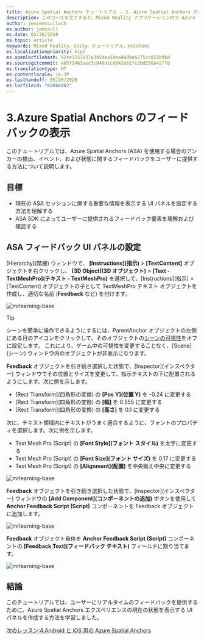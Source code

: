 ```yaml
---
title: Azure Spatial Anchors チュートリアル - 3. Azure Spatial Anchors のフィードバックの表示
description: このコースを完了すると、Mixed Reality アプリケーション内で Azure 顔認識を実装する方法を学習することができます。
author: jessemcculloch
ms.author: jemccull
ms.date: 02/26/2019
ms.topic: article
keywords: Mixed Reality、Unity、チュートリアル、Hololens
ms.localizationpriority: high
ms.openlocfilehash: 62ce1151837a345dea1bea4a8bea275cc851b9bd
ms.sourcegitcommit: e65f1463aec3c040a1cd042e61fc2bd156a42ff8
ms.translationtype: HT
ms.contentlocale: ja-JP
ms.lasthandoff: 05/26/2020
ms.locfileid: "83866902"
---
```

# <a name="3-displaying-azure-spatial-anchor-feedback"></a>3.Azure Spatial Anchors のフィードバックの表示

このチュートリアルでは、Azure Spatial Anchors (ASA) を使用する場合のアンカーの検出、イベント、および状態に関するフィードバックをユーザーに提供する方法について説明します。

## <a name="objectives"></a>目標

* 現在の ASA セッションに関する重要な情報を表示する UI パネルを設定する方法を理解する
* ASA SDK によってユーザーに提供されるフィードバック要素を理解および確認する

## <a name="set-up-asa-feedback-ui-panel"></a>ASA フィードバック UI パネルの設定

[Hierarchy]\(階層\) ウィンドウで、 **[Instructions]\(指示\)**  >  **[TextContent]** オブジェクトを右クリックし、 **[3D Object]\(3D オブジェクト\)**  >  **[Text - TextMeshPro]\(テキスト - TextMeshPro\)** を選択して、[Instructions]\(指示\) > [TextContent] オブジェクトの子として TextMeshPro テキスト オブジェクトを作成し、適切な名前 (**Feedback** など) を付けます。

![mrlearning-base](images/mrlearning-asa/tutorial3-section1-step1-1.png)

> [!TIP]
> シーンを簡単に操作できるようにするには、ParentAnchor オブジェクトの左側にある目のアイコンをクリックして、そのオブジェクトの<a href="https://docs.unity3d.com/Manual/SceneVisibility.html" target="_blank">シーンの可視性</a>をオフに設定します。 これにより、ゲーム中の可視性を変更することなく、[Scene]\(シーン\) ウィンドウ内のオブジェクトが非表示になります。

**Feedback** オブジェクトを引き続き選択した状態で、[Inspector]\(インスペクター\) ウィンドウでその位置とサイズを変更して、指示テキストの下に配置されるようにします。次に例を示します。

* [Rect Transform]\(四角形の変換\) の **[Pos Y]\(位置 Y\)** を -0.24 に変更する
* [Rect Transform]\(四角形の変換\) の **[幅]** を 0.555 に変更する
* [Rect Transform]\(四角形の変換\) の **[高さ]** を 0.1 に変更する

次に、テキスト領域内にテキストがうまく適合するように、フォントのプロパティを選択します。次に例を示します。

* Text Mesh Pro (Script) の **[Font Style]\(フォント スタイル\)** を太字に変更する
* Text Mesh Pro (Script) の **[Font Size]\(フォント サイズ\)** を 0.17 に変更する
* Text Mesh Pro (Script) の **[Alignment]\(配置\)** を中央揃え中央に変更する

![mrlearning-base](images/mrlearning-asa/tutorial3-section1-step1-2.png)

**Feedback** オブジェクトを引き続き選択した状態で、[Inspector]\(インスペクター\) ウィンドウの **[Add Component]\(コンポーネントの追加\)** ボタンを使用して **Anchor Feedback Script (Script)** コンポーネントを Feedback オブジェクトに追加します。

![mrlearning-base](images/mrlearning-asa/tutorial3-section1-step1-3.png)

**Feedback** オブジェクト自体を **Anchor Feedback Script (Script)** コンポーネントの **[Feedback Text]\(フィードバック テキスト\)** フィールドに割り当てます。

![mrlearning-base](images/mrlearning-asa/tutorial3-section1-step1-4.png)

## <a name="congratulations"></a>結論

このチュートリアルでは、ユーザーにリアルタイムのフィードバックを提供するために、Azure Spatial Anchors エクスペリエンスの現在の状態を表示する UI パネルを作成する方法を学習しました。

[次のレッスン:4.Android と iOS 用の Azure Spatial Anchors](mrlearning-asa-ch4.md)
